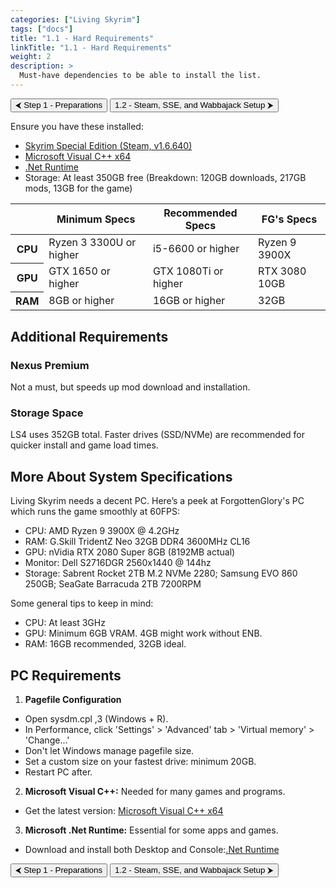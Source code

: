 ```yaml
---
categories: ["Living Skyrim"]
tags: ["docs"] 
title: "1.1 - Hard Requirements"
linkTitle: "1.1 - Hard Requirements"
weight: 2
description: >
  Must-have dependencies to be able to install the list.
---
```


<button onclick="window.location.href='https://beta.fgsmodlists.com/docs/living-skyrim/step-1-preparations/';" class="btn btn-primary">⮜ Step 1 - Preparations</button>
<button onclick="window.location.href='https://beta.fgsmodlists.com/docs/living-skyrim/step-1-preparations/setup/';" class="btn btn-primary">1.2 - Steam, SSE, and Wabbajack Setup ⮞</button>

Ensure you have these installed:

- [Skyrim Special Edition (Steam, v1.6.640)](https://store.steampowered.com/app/489830/The_Elder_Scrolls_V_Skyrim_Special_Edition/)
- [Microsoft Visual C++ x64](https://aka.ms/vs/16/release/vc_redist.x64.exe)
- [.Net Runtime](https://dotnet.microsoft.com/en-us/download/dotnet/5.0/runtime)
- Storage: At least 350GB free (Breakdown: 120GB downloads, 217GB mods, 13GB for the game)

<table>
  <tr>
    <th></th>
    <th style="border-bottom: 1px solid;">Minimum Specs</th>
    <th style="border-bottom: 1px solid;">Recommended Specs</th>
    <th style="border-bottom: 1px solid;">FG's Specs</th>
  </tr>
  <tr>
    <th>CPU</th>
    <td>Ryzen 3 3300U or higher</td>
    <td>i5-6600 or higher</td>
    <td>Ryzen 9 3900X</td>
  </tr>
  <tr>
    <th>GPU</th>
    <td>GTX 1650 or higher</td>
    <td>GTX 1080Ti or higher</td>
    <td>RTX 3080 10GB</td>
  </tr>
  <tr>
    <th>RAM</th>
    <td>8GB or higher</td>
    <td>16GB or higher</td>
    <td>32GB</td>
  </tr>
</table>

## Additional Requirements
### Nexus Premium
Not a must, but speeds up mod download and installation.

### Storage Space
LS4 uses 352GB total. Faster drives (SSD/NVMe) are recommended for quicker install and game load times.

## More About System Specifications
Living Skyrim needs a decent PC. Here’s a peek at ForgottenGlory's PC which runs the game smoothly at 60FPS:

- CPU: AMD Ryzen 9 3900X @ 4.2GHz
- RAM: G.Skill TridentZ Neo 32GB DDR4 3600MHz CL16
- GPU: nVidia RTX 2080 Super 8GB (8192MB actual)
- Monitor: Dell S2716DGR 2560x1440 @ 144hz
- Storage: Sabrent Rocket 2TB M.2 NVMe 2280; Samsung EVO 860 250GB; SeaGate Barracuda 2TB 7200RPM

Some general tips to keep in mind:

- CPU: At least 3GHz
- GPU: Minimum 6GB VRAM. 4GB might work without ENB.
- RAM: 16GB recommended, 32GB ideal.

## PC Requirements

1. **Pagefile Configuration**
  - Open sysdm.cpl ,3 (Windows + R).
  - In Performance, click 'Settings' > 'Advanced' tab > 'Virtual memory' > 'Change...'
  - Don't let Windows manage pagefile size.
  - Set a custom size on your fastest drive: minimum 20GB.
  - Restart PC after.

2.  **Microsoft Visual C++:** Needed for many games and programs.
  - Get the latest version: [Microsoft Visual C++ x64](https://aka.ms/vs/16/release/vc_redist.x64.exe)

3. **Microsoft .Net Runtime:** Essential for some apps and games.
  - Download and install both Desktop and Console:[.Net Runtime](https://dotnet.microsoft.com/en-us/download/dotnet/5.0/runtime)

<button onclick="window.location.href='https://beta.fgsmodlists.com/docs/living-skyrim/step-1-preparations/';" class="btn btn-primary">⮜ Step 1 - Preparations</button>
<button onclick="window.location.href='https://beta.fgsmodlists.com/docs/living-skyrim/step-1-preparations/setup/';" class="btn btn-primary">1.2 - Steam, SSE, and Wabbajack Setup ⮞</button>